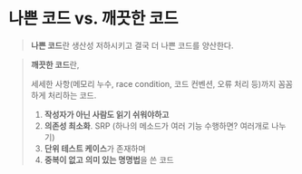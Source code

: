 # 나쁜 코드 vs. 깨끗한 코드

> **나쁜 코드**란 생산성 저하시키고 결국 더 나쁜 코드를 양산한다.
> 

> **깨끗한 코드**란,
> 
> 
> 세세한 사항(메모리 누수, race condition, 코드 컨벤션, 오류 처리 등)까지 꼼꼼하게 처리하는 코드.
> 
> 1. **작성자가 아닌 사람도 읽기 쉬워야하고**
> 2. **의존성 최소화**. SRP (하나의 메소드가 여러 기능 수행하면? 여러개로 나누기)
> 3. **단위 테스트 케이스**가 존재하며
> 4. **중복이 없고** **의미 있는 명명법**을 쓴 코드